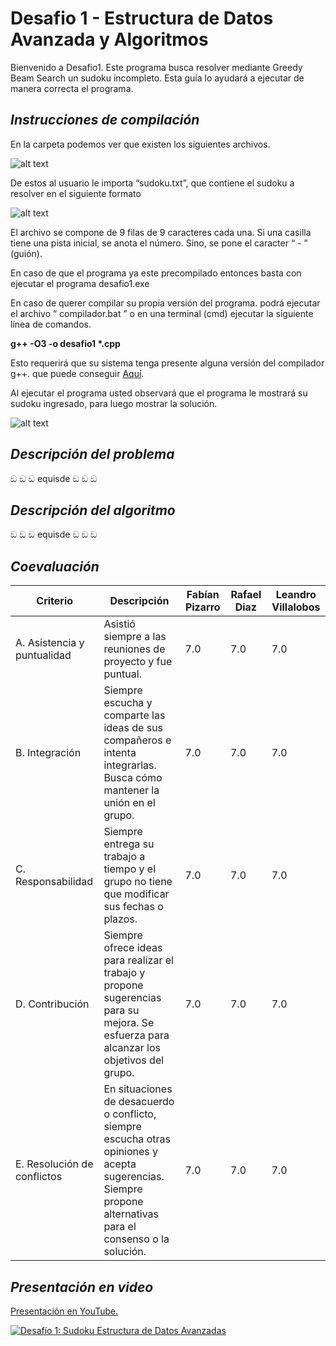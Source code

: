 # Desafio 1 - Estructura de Datos Avanzada y Algoritmos

Bienvenido a Desafio1. Este programa busca resolver mediante Greedy Beam Search un sudoku incompleto. Esta guía lo ayudará a ejecutar de manera correcta el programa.

## _Instrucciones de compilación_

En la carpeta podemos ver que existen los siguientes archivos.

![alt text](https://i.imgur.com/3Qb4S3s.png)

De estos al usuario le importa “sudoku.txt”, que contiene el sudoku a resolver en el siguiente formato


![alt text](https://i.imgur.com/WGEG3WM.png)

El archivo se compone de 9 filas de 9 caracteres cada una. Si una casilla tiene una pista inicial, se anota el número. Sino, se pone el caracter “ - ” (guión).

En caso de que el programa ya este precompilado entonces basta con ejecutar el programa desafio1.exe

En caso de querer compilar su propia versión del programa. podrá ejecutar el archivo            “ compilador.bat ” o en una terminal (cmd) ejecutar la siguiente línea de comandos.

__g++ -O3 -o desafio1 *.cpp__

Esto requerirá que su sistema tenga presente alguna versión del compilador g++. que puede conseguir [Aquí](http://mingw-w64.org/doku.php).


Al ejecutar el programa usted observará que el programa le mostrará su sudoku ingresado, para luego mostrar la solución.


![alt text](https://i.imgur.com/iW2ST32.png)




## _Descripción del problema_


ඞ ඞ ඞ  equisde  ඞ ඞ ඞ

## _Descripción del algoritmo_

ඞ ඞ ඞ  equisde  ඞ ඞ ඞ

## _Coevaluación_

| Criterio | Descripción  |  Fabían Pizarro | Rafael Diaz  | Leandro Villalobos |
|---|---|---|---|---|
|A. Asistencia y puntualidad   | Asistió siempre a las reuniones de proyecto y fue puntual.  |  7.0 | 7.0  | 7.0  |
| B. Integración  |  Siempre escucha y comparte las ideas de sus compañeros e intenta integrarlas. Busca cómo mantener la unión en el grupo. |  7.0 |  7.0 | 7.0  |
| C. Responsabilidad  | Siempre entrega su trabajo a tiempo y el grupo no tiene que modificar sus fechas o plazos.  | 7.0  |  7.0 |  7.0 |
|  D. Contribución |  Siempre ofrece ideas para realizar el trabajo y propone sugerencias para su mejora. Se esfuerza para alcanzar los objetivos del grupo. |  7.0 |7.0   | 7.0  |
|  E. Resolución de conflictos | En situaciones de desacuerdo o conflicto, siempre escucha otras opiniones y acepta sugerencias. Siempre propone alternativas para el consenso o la solución.  |  7.0 |  7.0 | 7.0  |

## _Presentación en video_

[Presentación en YouTube.](https://www.youtube.com/watch?v=A43KYQiKK5I)

[![Desafío 1: Sudoku
Estructura de Datos Avanzadas
](https://i.imgur.com/ipBDFQd.png)](https://www.youtube.com/watch?v=A43KYQiKK5I "Desafío 1: Sudoku
Estructura de Datos Avanzadas
")
